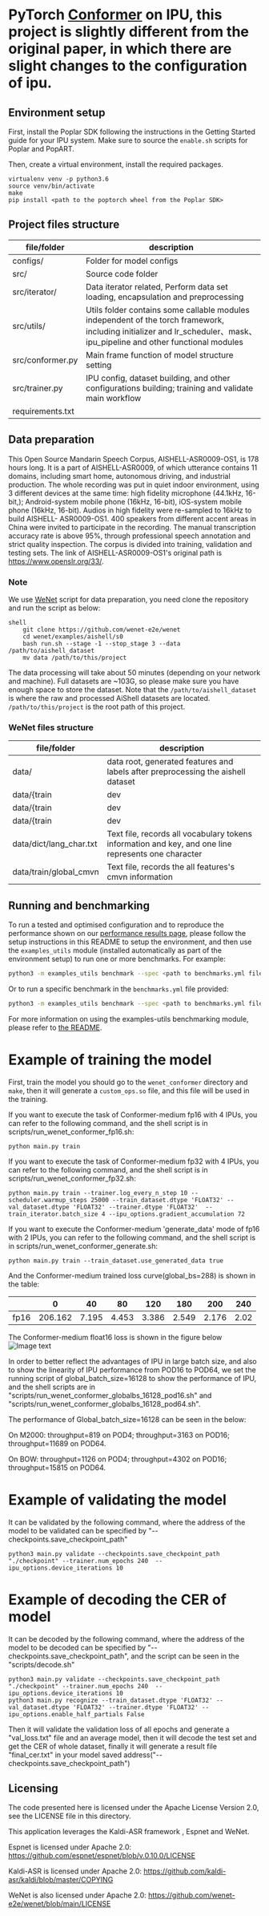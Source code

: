 # PyTorch [Conformer](https://arxiv.org/abs/2005.08100) on IPU, this project is slightly different from the original paper, in which there are slight changes to the configuration of ipu.

## Environment setup

First, install the Poplar SDK following the instructions in the Getting Started guide for your IPU system. Make sure to source the `enable.sh` scripts for Poplar and PopART.

Then, create a virtual environment, install the required packages.

```console
virtualenv venv -p python3.6
source venv/bin/activate
make
pip install <path to the poptorch wheel from the Poplar SDK>
```

## Project files structure

| file/folder      | description                                                                                                                                                                 |
| ---------------- | --------------------------------------------------------------------------------------------------------------------------------------------------------------------------- |
| configs/         | Folder for model configs                                                                                                                                                    |
| src/             | Source code folder                                                                                                                                                          |
| src/iterator/    | Data iterator related, Perform data set loading, encapsulation and preprocessing                                                                                            |
| src/utils/       | Utils folder contains some callable modules independent of the torch framework, including initializer and lr_scheduler、mask、ipu_pipeline and other functional modules  |
| src/conformer.py | Main frame function of model structure setting                                                                                                                              |
| src/trainer.py   | IPU config, dataset building, and other configurations building; training and validate main workflow                                                                        |
| requirements.txt |                                                                                                                                                                             |

## Data preparation

This Open Source Mandarin Speech Corpus, AISHELL-ASR0009-OS1, is 178 hours long. It is a part of AISHELL-ASR0009, of which utterance contains 11 domains, including smart home, autonomous driving, and industrial production. The whole recording was put in quiet indoor environment, using 3 different devices at the same time: high fidelity microphone (44.1kHz, 16-bit,); Android-system mobile phone (16kHz, 16-bit), iOS-system mobile phone (16kHz, 16-bit). Audios in high fidelity were re-sampled to 16kHz to build AISHELL- ASR0009-OS1. 400 speakers from different accent areas in China were invited to participate in the recording. The manual transcription accuracy rate is above 95%, through professional speech annotation and strict quality inspection. The corpus is divided into training, validation and testing sets.
The link of AISHELL-ASR0009-OS1's original path is https://www.openslr.org/33/.

### Note
We use [WeNet](https://github.com/wenet-e2e/wenet) script for data preparation, you need clone the repository and run the script as below:
```
shell
    git clone https://github.com/wenet-e2e/wenet
    cd wenet/examples/aishell/s0
    bash run.sh --stage -1 --stop_stage 3 --data /path/to/aishell_dataset
    mv data /path/to/this/project
```
The data processing will take about 50 minutes (depending on your network and machine). Full datasets are ~103G, so please make sure you have enough space to store the dataset.
Note that the `/path/to/aishell_dataset` is where the raw and processed AiShell datasets are located. `/path/to/this/project` is the root path of this project.

### WeNet files structure

| file/folder                                                                                 | description                                                                                                                                                          |
| ------------------------------------------------------------------------------------------- | -------------------------------------------------------------------------------------------------------------------------------------------------------------------- |
| data/                                                                  | data root, generated features and labels after preprocessing the aishell dataset                                                                                     |
| data/{train|dev|test}/data.list        | form file, records the train data dict between the ID or name of the feature and the real path where the feature is located, generally each line represents a feature |
| data/{train|dev|test}/text                                            | Text file，records the text label corresponding to all audio                                                                                                     |
| data/{train|dev|test}/wav.scp                                            | Text file，records the audio ID and file path                                                                                                     |
| data/dict/lang_char.txt                                 | Text file, records all vocabulary tokens information and key, and one line represents one character                                                                          |
| data/train/global_cmvn                 | Text file, records the all features's cmvn information                                         |

## Running and benchmarking

To run a tested and optimised configuration and to reproduce the performance shown on our [performance results page](https://www.graphcore.ai/performance-results), please follow the setup instructions in this README to setup the environment, and then use the `examples_utils` module (installed automatically as part of the environment setup) to run one or more benchmarks. For example:

```bash
python3 -m examples_utils benchmark --spec <path to benchmarks.yml file>
```

Or to run a specific benchmark in the `benchmarks.yml` file provided:

```bash
python3 -m examples_utils benchmark --spec <path to benchmarks.yml file> --benchmark <name of benchmark>
```

For more information on using the examples-utils benchmarking module, please refer to [the README](https://github.com/graphcore/examples-utils/blob/master/examples_utils/benchmarks/README.md).

# Example of training the model

First, train the model you should go to the `wenet_conformer` directory and `make`, then it will generate a `custom_ops.so` file, and this file will be used in the training.

If you want to execute the task of Conformer-medium fp16 with 4 IPUs, you can refer to the following command, and the shell script is in scripts/run_wenet_conformer_fp16.sh:

```
python main.py train

```

If you want to execute the task of Conformer-medium fp32 with 4 IPUs, you can refer to the following command, and the shell script is in scripts/run_wenet_conformer_fp32.sh:

```
python main.py train --trainer.log_every_n_step 10 --scheduler.warmup_steps 25000 --train_dataset.dtype 'FLOAT32' --val_dataset.dtype 'FLOAT32' --trainer.dtype 'FLOAT32'  --train_iterator.batch_size 4 --ipu_options.gradient_accumulation 72
```

If you want to execute the Conformer-medium 'generate_data' mode of fp16 with 2 IPUs, you can refer to the following command, and the shell script is in scripts/run_wenet_conformer_generate.sh:

```
python main.py train --train_dataset.use_generated_data true
```

And the Conformer-medium trained loss curve(global_bs=288) is shown in the table:

|      | 0     | 40     | 80    | 120    | 180    | 200   |  240  |
| ---- | ----- | ------ | ----- | ----- | ----- | ----- |----- |
| fp16 | 206.162 | 7.195 | 4.453 | 3.386 | 2.549 | 2.176 |  2.02 |


The Conformer-medium float16 loss is shown in the figure below
![Image text](pic/fp16_loss_public.jpg)

In order to better reflect the advantages of IPU in large batch size, and also to show the linearity of IPU performance from POD16 to POD64, we set the running script of global_batch_size=16128 to show the performance of IPU, and the shell scripts are in "scripts/run_wenet_conformer_globalbs_16128_pod16.sh" and "scripts/run_wenet_conformer_globalbs_16128_pod64.sh".

The performance of Global_batch_size=16128 can be seen in the below:

On M2000:
    throughput=819 on POD4;
    throughput=3163 on POD16;
    throughput=11689 on POD64.

On BOW:
    throughput=1126 on POD4;
    throughput=4302 on POD16;
    throughput=15815 on POD64.


# Example of validating the model

It can be validated by the following command, where the address of the model to be validated can be specified by "--checkpoints.save_checkpoint_path"
```
python3 main.py validate --checkpoints.save_checkpoint_path "./checkpoint" --trainer.num_epochs 240  --ipu_options.device_iterations 10

```

# Example of decoding the CER of model

It can be decoded by the following command, where the address of the model to be decoded can be specified by "--checkpoints.save_checkpoint_path", and the script can be seen in the "scripts/decode.sh"
```
python3 main.py validate --checkpoints.save_checkpoint_path "./checkpoint" --trainer.num_epochs 240  --ipu_options.device_iterations 10
python3 main.py recognize --train_dataset.dtype 'FLOAT32' --val_dataset.dtype 'FLOAT32' --trainer.dtype 'FLOAT32' --ipu_options.enable_half_partials False

```
Then it will validate the validation loss of all epochs and generate a "val_loss.txt" file and an average model, then it will decode the test set and get the CER of whole dataset, finally it will generate a result file "final_cer.txt" in your model saved address("--checkpoints.save_checkpoint_path")

## Licensing

The code presented here is licensed under the Apache License Version 2.0, see the LICENSE file in this directory.

This application leverages the Kaldi-ASR framework , Espnet and WeNet.

Espnet is licensed under Apache 2.0: https://github.com/espnet/espnet/blob/v.0.10.0/LICENSE

Kaldi-ASR is licensed under Apache 2.0: https://github.com/kaldi-asr/kaldi/blob/master/COPYING

WeNet is also licensed under Apache 2.0: https://github.com/wenet-e2e/wenet/blob/main/LICENSE
